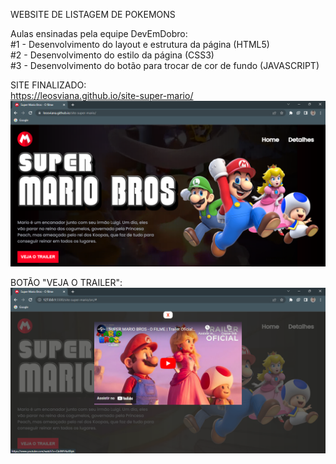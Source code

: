 WEBSITE DE LISTAGEM DE POKEMONS

Aulas ensinadas pela equipe DevEmDobro:<br>
#1 - Desenvolvimento do layout e estrutura da página (HTML5)<br>
#2 - Desenvolvimento do estilo da página (CSS3)<br>
#3 - Desenvolvimento do botão para trocar de cor de fundo (JAVASCRIPT)<br>

SITE FINALIZADO:<br>
https://leosviana.github.io/site-super-mario/
![image](https://github.com/leosviana/site-super-mario/blob/main/imagens/imagem-website-super-mario1.png)

BOTÃO "VEJA O TRAILER":
![image](https://github.com/leosviana/site-super-mario/blob/main/imagens/imagem-website-super-mario2.png)